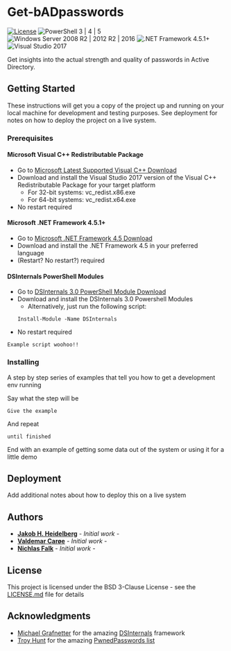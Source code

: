 # Get-bADpasswords
[![License](https://img.shields.io/badge/License-BSD%203--Clause-orange.svg)](https://opensource.org/licenses/BSD-3-Clause) ![PowerShell 3 | 4 | 5](https://img.shields.io/badge/PowerShell-3%20|%204%20|%205-0000FF.svg) ![Windows Server 2008 R2 | 2012 R2 | 2016](https://img.shields.io/badge/Windows%20Server-2008%20R2%20|%202012%20R2%20|%202016-007bb8.svg) ![.NET Framework 4.5.1+](https://img.shields.io/badge/.NET%20Framework-4.5.1%2B-007FFF.svg) ![Visual Studio 2017](https://img.shields.io/badge/Visual%20Studio-2017-383278.svg)

Get insights into the actual strength and quality of passwords in Active Directory.

## Getting Started

These instructions will get you a copy of the project up and running on your local machine for development and testing purposes. See deployment for notes on how to deploy the project on a live system.


### Prerequisites

#### Microsoft Visual C++ Redistributable Package

* Go to [Microsoft Latest Supported Visual C++ Download](https://support.microsoft.com/en-us/help/2977003/the-latest-supported-visual-c-downloads)
* Download and install the Visual Studio 2017 version of the Visual C++ Redistributable Package for your target platform
  * For 32-bit systems: vc_redist.x86.exe
  * For 64-bit systems: vc_redist.x64.exe
* No restart required

#### Microsoft .NET Framework 4.5.1+

* Go to [Microsoft .NET Framework 4.5 Download](https://www.microsoft.com/en-us/download/details.aspx?id=30653)
* Download and install the .NET Framework 4.5 in your preferred language
* (Restart? No restart?) required

#### DSInternals PowerShell Modules

* Go to [DSInternals 3.0 PowerShell Module Download](https://www.powershellgallery.com/packages/DSInternals/3.0)
* Download and install the DSInternals 3.0 Powershell Modules
  * Alternatively, just run the following script:
  ```
  Install-Module -Name DSInternals
  ```
* No restart required

```
Example script woohoo!!
```

### Installing

A step by step series of examples that tell you how to get a development env running

Say what the step will be

```
Give the example
```

And repeat

```
until finished
```

End with an example of getting some data out of the system or using it for a little demo

## Deployment

Add additional notes about how to deploy this on a live system

## Authors

* [**Jakob H. Heidelberg**](https://github.com/ZilentJack) - *Initial work* - 
* [**Valdemar Carøe**](https://github.com/VirtualPuppet) - *Initial work* - 
* [**Nichlas Falk**](https://github.com/...) - *Initial work* - 

## License

This project is licensed under the BSD 3-Clause License - see the [LICENSE.md](LICENSE.md) file for details

## Acknowledgments

* [Michael Grafnetter](https://github.com/MichaelGrafnetter) for the amazing [DSInternals](https://github.com/MichaelGrafnetter/DSInternals) framework
* [Troy Hunt](https://github.com/troyhunt) for the amazing [PwnedPasswords list](https://haveibeenpwned.com/Passwords)
